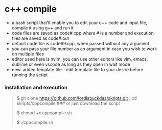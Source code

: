 # c++ compile

* a bash script that'll enable you to edit your c++ code and input file, compile it using g++ and run it
* code files are saved as code#.cpp where # is a number and execution files are saved as code#.out
* default code file is code69.cpp, when passed without any argument
* you can pass your file number as an argument in case you wish to work on multiple files
* editor used here is nvim, you can use other editors like vim, emacs, sublime or even vscode as long as they open in wait mode
* new: added template file - edit template file to your desire before running the script

### installation and execution

> $ git clone https://github.com/lordlabuckdas/skripts.git ; cd skripts/cppcompile ### or just download the script 
>
> $ chmod +x cppcompile.sh
>
> $ ./cppcompile.sh